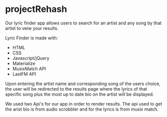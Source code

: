 # projectRehash

Our lyric finder app allows users to search for an artist and any song by that artist to veiw your results. 

Lyric Finder is made with:
-   HTML
-   CSS
-   Javascript/jQuery
-   Materialize
-   MusixMatch API
-   LastFM API

Upon entering the artist name and corresponding song of the users choice, the user will be redirected to the results page where the lyrics of that specific song plus the most up to date bio on the artist will be displayed. 

We used two Api's for our app in order to render results. The api used to get the arist bio is from audio scrobbler and for the lyrics is from musix match. 
